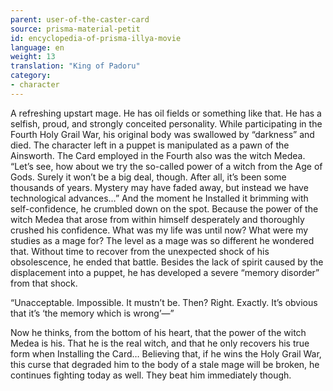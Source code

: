 ```yaml
---
parent: user-of-the-caster-card
source: prisma-material-petit
id: encyclopedia-of-prisma-illya-movie
language: en
weight: 13
translation: "King of Padoru"
category:
- character
---
```


A refreshing upstart mage. He has oil fields or something like that. He has a selfish, proud, and strongly conceited personality.
While participating in the Fourth Holy Grail War, his original body was swallowed by “darkness” and died. The character left in a puppet is manipulated as a pawn of the Ainsworth. The Card employed in the Fourth also was the witch Medea.
“Let’s see, how about we try the so-called power of a witch from the Age of Gods. Surely it won’t be a big deal, though. After all, it’s been some thousands of years. Mystery may have faded away, but instead we have technological advances…”
And the moment he Installed it brimming with self-confidence, he crumbled down on the spot. Because the power of the witch Medea that arose from within himself desperately and thoroughly crushed his confidence.
What was my life was until now? What were my studies as a mage for? The level as a mage was so different he wondered that. Without time to recover from the unexpected shock of his obsolescence, he ended that battle.
Besides the lack of spirit caused by the displacement into a puppet, he has developed a severe “memory disorder” from that shock.

“Unacceptable. Impossible. It mustn’t be. Then? Right. Exactly. It’s obvious that it’s ‘the memory which is wrong’—”

Now he thinks, from the bottom of his heart, that the power of the witch Medea is his. That he is the real witch, and that he only recovers his true form when Installing the Card… Believing that, if he wins the Holy Grail War, this curse that degraded him to the body of a stale mage will be broken, he continues fighting today as well.
They beat him immediately though.
